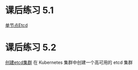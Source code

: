 # 课后练习 5.1
[单节点Etcd](github.com/hecomlilong/cloud-native-training-camp/mod5/etcd_single.md)
# 课后练习 5.2
[创建etcd集群](github.com/hecomlilong/cloud-native-training-camp/mod5/etcd_cluster.md)
在 Kubernetes 集群中创建一个高可用的 etcd 集群
